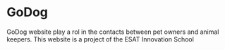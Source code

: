 # GoDog
GoDog website play a rol in the contacts between pet owners and animal keepers. This website is a project of the ESAT Innovation School
